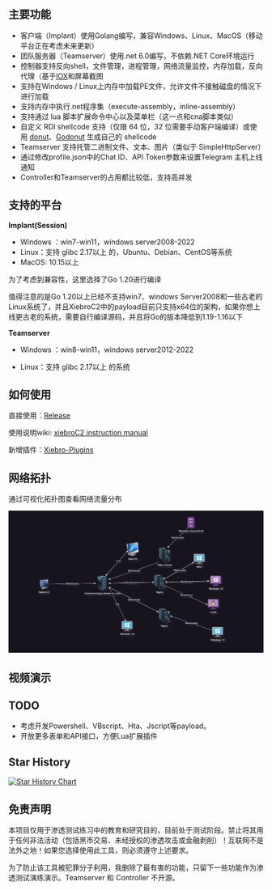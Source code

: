 

## 主要功能

- 客户端（Implant）使用Golang编写，兼容Windows、Linux、MacOS（移动平台正在考虑未来更新）
- 团队服务器（Teamserver）使用.net 6.0编写，不依赖.NET Core环境运行
- 控制器支持反向shell，文件管理，进程管理，网络流量监控，内存加载，反向代理（基于[IOX](https://github.com/EddieIvan01/iox）模型)和屏幕截图
- 支持在Windows / Linux上内存中加载PE文件，允许文件不接触磁盘的情况下进行加载
- 支持内存中执行.net程序集（execute-assembly，inline-assembly）
- 支持通过 lua 脚本扩展命令中心以及菜单栏（这一点和cna脚本类似）
- 自定义 RDI shellcode 支持（仅限 64 位，32 位需要手动客户端编译）或使用 [donut](https://github.com/TheWover/donut)、[Godonut](https://github.com/Binject/go-donut) 生成自己的 shellcode
- Teamserver 支持托管二进制文件、文本、图片（类似于 SimpleHttpServer）
- 通过修改profile.json中的Chat  ID、API Token参数来设置Telegram 主机上线通知
- Controller和Teamserver的占用都比较低，支持高并发

## 支持的平台

**Implant(Session)**

- Windows ：win7-win11，windows server2008-2022
- Linux：支持 glibc 2.17以上 的，Ubuntu、Debian、CentOS等系统
- MacOS: 10.15以上

为了考虑到兼容性，这里选择了Go 1.20进行编译

值得注意的是Go 1.20以上已经不支持win7、windows Server2008和一些古老的Linux系统了，并且XiebroC2中的payload目前只支持x64位的架构，如果你想上线更古老的系统，需要自行编译源码，并且将Go的版本降低到1.19-1.16以下



**Teamserver**

- Windows ：win8-win11，windows server2012-2022

- Linux：支持 glibc 2.17以上 的系统

  

## 如何使用

直接使用：[Release](https://github.com/INotGreen/XiebroC2/releases)

使用说明wiki: [xiebroC2 instruction manual](https://github.com/INotGreen/XiebroC2/wiki)

新增插件：[Xiebro-Plugins](https://github.com/INotGreen/Xiebro-Plugins)



## 网络拓扑

通过可视化拓扑图查看网络流量分布

![image-20240818150942815](Image/image-20240818150942815.png)

## 视频演示







## TODO

- 考虑开发Powershell、VBscript、Hta、Jscript等payload。
- 开放更多表单和API接口，方便Lua扩展插件



## Star History

[![Star History Chart](https://api.star-history.com/svg?repos=INotGreen/XiebroC2&type=Date)](https://star-history.com/#INotGreen/XiebroC2&Date)

## 免责声明

本项目仅用于渗透测试练习中的教育和研究目的，目前处于测试阶段。禁止将其用于任何非法活动（包括黑市交易、未经授权的渗透攻击或金融剥削）！互联网不是法外之地！如果您选择使用此工具，则必须遵守上述要求。

为了防止该工具被犯罪分子利用，我删除了最有害的功能，只留下一些功能作为渗透测试演练演示。Teamserver 和 Controller 不开源。
